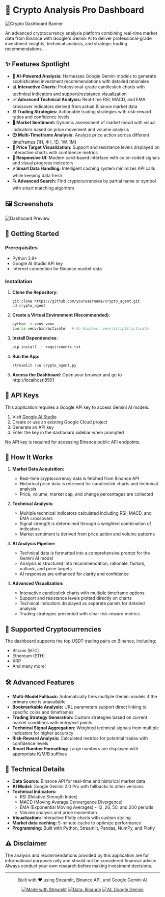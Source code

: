 # 🚀 Crypto Analysis Pro Dashboard

![Crypto Dashboard Banner](https://img.shields.io/badge/Crypto-Analysis-blueviolet?style=for-the-badge&logo=bitcoin)

An advanced cryptocurrency analysis platform combining real-time market data from Binance with Google's Gemini AI to deliver professional-grade investment insights, technical analysis, and strategic trading recommendations.

## ✨ Features Spotlight

- **🧠 AI-Powered Analysis:** Harnesses Google Gemini models to generate sophisticated investment recommendations with detailed rationales
- **📊 Interactive Charts:** Professional-grade candlestick charts with technical indicators and support/resistance visualization
- **📈 Advanced Technical Analysis:** Real-time RSI, MACD, and EMA crossover indicators derived from actual Binance market data
- **⚖️ Trading Strategies:** Actionable trading strategies with risk-reward ratios and confidence levels
- **🌡️ Market Sentiment:** Dynamic assessment of market mood with visual indicators based on price movement and volume analysis
- **🕒 Multi-Timeframe Analysis:** Analyze price action across different timeframes (1H, 4H, 1D, 1W, 1M)
- **🎯 Price Target Visualization:** Support and resistance levels displayed on interactive charts with confidence metrics
- **📱 Responsive UI:** Modern card-based interface with color-coded signals and visual progress indicators
- **⚡ Smart Data Handling:** Intelligent caching system minimizes API calls while keeping data fresh
- **🔍 Advanced Search:** Find cryptocurrencies by partial name or symbol with smart matching algorithm

## 🖼️ Screenshots

![Dashboard Preview](https://via.placeholder.com/800x450?text=Crypto+Analysis+Pro+Dashboard)

## 🚀 Getting Started

### Prerequisites

- Python 3.8+
- Google AI Studio API key
- Internet connection for Binance market data

### Installation

1. **Clone the Repository:**
   ```bash
   git clone https://github.com/yourusername/crypto_agent.git
   cd crypto_agent
   ```

2. **Create a Virtual Environment (Recommended):**
   ```bash
   python -m venv venv
   source venv/bin/activate   # On Windows: venv\Scripts\activate
   ```

3. **Install Dependencies:**
   ```bash
   pip install -r requirements.txt
   ```

4. **Run the App:**
   ```bash
   streamlit run crypto_agent.py
   ```

5. **Access the Dashboard:**
   Open your browser and go to http://localhost:8501

## 🔑 API Keys

This application requires a Google API key to access Gemini AI models:

1. Visit [Google AI Studio](https://makersuite.google.com/app/apikey)
2. Create or use an existing Google Cloud project
3. Generate an API key
4. Enter the key in the dashboard sidebar when prompted

No API key is required for accessing Binance public API endpoints.

## 🧩 How It Works

1. **Market Data Acquisition:**
   - Real-time cryptocurrency data is fetched from Binance API
   - Historical price data is retrieved for candlestick charts and technical analysis
   - Price, volume, market cap, and change percentages are collected

2. **Technical Analysis:**
   - Multiple technical indicators calculated including RSI, MACD, and EMA crossovers
   - Signal strength is determined through a weighted combination of indicators
   - Market sentiment is derived from price action and volume patterns

3. **AI Analysis Pipeline:**
   - Technical data is formatted into a comprehensive prompt for the Gemini AI model
   - Analysis is structured into recommendation, rationale, factors, outlook, and price targets
   - AI responses are enhanced for clarity and confidence

4. **Advanced Visualization:**
   - Interactive candlestick charts with multiple timeframe options
   - Support and resistance levels plotted directly on charts
   - Technical indicators displayed as separate panels for detailed analysis
   - Trading strategies presented with clear risk-reward metrics

## 🔎 Supported Cryptocurrencies

The dashboard supports the top USDT trading pairs on Binance, including:
- Bitcoin (BTC)
- Ethereum (ETH)
- XRP
- And many more!

## 🛠️ Advanced Features

- **Multi-Model Fallback:** Automatically tries multiple Gemini models if the primary one is unavailable
- **Bookmarkable Analysis:** URL parameters support direct linking to specific coins and timeframes
- **Trading Strategy Generation:** Custom strategies based on current market conditions with entry/exit points
- **Technical Signal Aggregation:** Weighted technical signals from multiple indicators for higher accuracy
- **Risk-Reward Analysis:** Calculated metrics for potential trades with confidence levels
- **Smart Number Formatting:** Large numbers are displayed with appropriate K/M/B suffixes

## 📝 Technical Details

- **Data Source:** Binance API for real-time and historical market data
- **AI Model:** Google Gemini 2.0 Pro with fallbacks to other versions
- **Technical Indicators:**
  - RSI (Relative Strength Index)
  - MACD (Moving Average Convergence Divergence)
  - EMA (Exponential Moving Averages) - 12, 26, 50, and 200 periods
  - Volume analysis and price momentum
- **Visualization:** Interactive Plotly charts with custom styling
- **Market data caching:** 5-minute cache to optimize performance
- **Programming:** Built with Python, Streamlit, Pandas, NumPy, and Plotly

## ⚠️ Disclaimer

The analysis and recommendations provided by this application are for informational purposes only and should not be considered financial advice. Always conduct your own research before making investment decisions.

---

<p align="center">Built with ❤️ using Streamlit, Binance API, and Google Gemini AI</p>
<p align="center">
  <a href="https://streamlit.io/"><img src="https://img.shields.io/badge/Made%20with-Streamlit-FF4B4B?style=flat-square&logo=streamlit&logoColor=white" alt="Made with Streamlit"></a>
  <a href="https://binance.com/"><img src="https://img.shields.io/badge/Data-Binance-F0B90B?style=flat-square&logo=binance&logoColor=black" alt="Data: Binance"></a>
  <a href="https://ai.google.dev/"><img src="https://img.shields.io/badge/AI-Google%20Gemini-blue?style=flat-square&logo=google&logoColor=white" alt="AI: Google Gemini"></a>
</p>